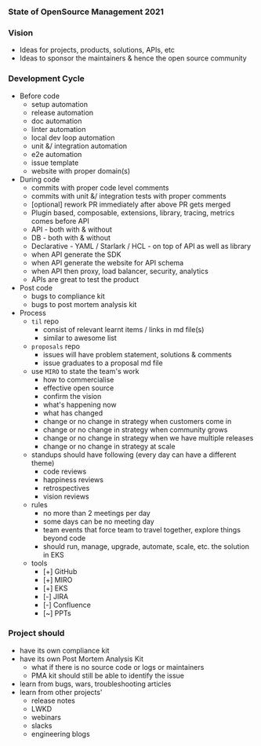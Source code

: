 ### State of OpenSource Management 2021

### Vision
- Ideas for projects, products, solutions, APIs, etc
- Ideas to sponsor the maintainers & hence the open source community

### Development Cycle
- Before code
  - setup automation
  - release automation
  - doc automation
  - linter automation
  - local dev loop automation
  - unit &/ integration automation
  - e2e automation
  - issue template
  - website with proper domain(s)
- During code
  - commits with proper code level comments
  - commits with unit &/ integration tests with proper comments
  - [optional] rework PR immediately after above PR gets merged
  - Plugin based, composable, extensions, library, tracing, metrics comes before API
  - API - both with & without
  - DB - both with & without
  - Declarative - YAML / Starlark / HCL - on top of API as well as library
  - when API generate the SDK
  - when API generate the website for API schema
  - when API then proxy, load balancer, security, analytics
  - APIs are great to test the product
- Post code
  - bugs to compliance kit
  - bugs to post mortem analysis kit
- Process
  - `til` repo
    - consist of relevant learnt items / links in md file(s)
    - similar to awesome list
  - `proposals` repo
    - issues will have problem statement, solutions & comments
    - issue graduates to a proposal md file
  - use `MIRO` to state the team's work
    - how to commercialise
    - effective open source
    - confirm the vision
    - what's happening now
    - what has changed
    - change or no change in strategy when customers come in
    - change or no change in strategy when community grows
    - change or no change in strategy when we have multiple releases
    - change or no change in strategy at scale
  - standups should have following (every day can have a different theme)
    - code reviews
    - happiness reviews
    - retrospectives
    - vision reviews
  - rules
    - no more than 2 meetings per day
    - some days can be no meeting day
    - team events that force team to travel together, explore things beyond code
    - should run, manage, upgrade, automate, scale, etc. the solution in EKS
  - tools
    - [+] GitHub
    - [+] MIRO
    - [+] EKS
    - [-] JIRA
    - [-] Confluence
    - [~] PPTs

### Project should
- have its own compliance kit
- have its own Post Mortem Analysis Kit 
  - what if there is no source code or logs or maintainers 
  - PMA kit should still be able to identify the issue
- learn from bugs, wars, troubleshooting articles
- learn from other projects'
  - release notes
  - LWKD
  - webinars
  - slacks
  - engineering blogs
